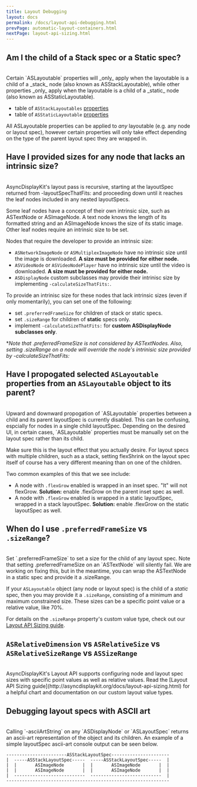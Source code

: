 ```yaml
---
title: Layout Debugging
layout: docs
permalink: /docs/layout-api-debugging.html
prevPage: automatic-layout-containers.html
nextPage: layout-api-sizing.html
---
```

 
## Am I the child of a Stack spec or a Static spec?
<br>
Certain `ASLayoutable` properties will _only_ apply when the layoutable is a child of a _stack_ node (also known as ASStackLayoutable), while other properties _only_ apply when the layoutable is a child of a _static_ node (also known as ASStaticLayoutable). 

- table of `ASStackLayoutables` [properties](http://asyncdisplaykit.org/docs/automatic-layout-containers.html#asstacklayoutable-properties)
- table of `ASStaticLayoutable` [properties](http://asyncdisplaykit.org/docs/automatic-layout-containers.html#asstaticlayoutable-properties)


All ASLayoutable properties can be applied to _any_ layoutable (e.g. any node or layout spec), however certain properties will only take effect depending on the type of the parent layout spec they are wrapped in.

## Have I provided sizes for any node that lacks an intrinsic size?
<br>
AsyncDisplayKit's layout pass is recursive, starting at the layoutSpec returned from -layoutSpecThatFits: and proceeding down until it reaches the leaf nodes included in any nested layoutSpecs.

Some leaf nodes have a concept of their own intrinsic size, such as ASTextNode or ASImageNode. A text node knows the length of its formatted string and an ASImageNode knows the size of its static image. Other leaf nodes require an intrinsic size to be set.

Nodes that require the developer to provide an intrinsic size:

- `ASNetworkImageNode` or `ASMultiplexImageNode` have no intrinsic size until the image is downloaded. **A size must be provided for either node.**
- `ASVideoNode` or `ASVideoNodePlayer` have no intrinsic size until the video is downloaded. **A size must be provided for either node.**
- `ASDisplayNode` custom subclasses may provide their intrinisc size by implementing `-calculateSizeThatFits:`.

To provide an intrinisc size for these nodes that lack intrinsic sizes (even if only momentarily), you can set one of the following:

- set `.preferredFrameSize` for children of stack or static specs.
- set `.sizeRange` for children of **static** specs only.
- implement `-calculateSizeThatFits:` for **custom ASDisplayNode subclasses only**.

*_Note that .preferredFrameSize is not considered by ASTextNodes. Also, setting .sizeRange on a node will override the node's intrinisic size provided by -calculateSizeThatFits:_

## Have I propogated selected `ASLayoutable` properties from an `ASLayoutable` object to its parent?
<br>
Upward and downward propogation of `ASLayoutable` properties between a child and its parent layoutSpec is currently disabled. This can be confusing, espcially for nodes in a single child layoutSpec. Depending on the desired UI, in certain cases, `ASLayoutable` properties must be manually set on the layout spec rather than its child.  

Make sure this is the layout effect that you actually desire. For layout specs with multiple children, such as a stack, setting flexShrink on the layout spec itself of course has a very different meaning than on one of the children.

Two common examples of this that we see include:

- A node with `.flexGrow` enabled is wrapped in an inset spec. "It" will not flexGrow. **Solution:** enable .flexGrow on the parent inset spec as well.
- A node with `.flexGrow` enabled is wrapped in a static layoutSpec, wrapped in a stack layoutSpec. **Solution:** enable .flexGrow on the static layoutSpec as well.

## When do I use `.preferredFrameSize` vs `.sizeRange`?
<br>
Set `.preferredFrameSize` to set a size for the child of any layout spec. Note that setting .preferredFrameSize on an `ASTextNode` will silently fail. We are working on fixing this, but in the meantime, you can wrap the ASTextNode in a static spec and provide it a .sizeRange.

If your `ASLayoutable` object (any node or layout spec) is the child of a *static* spec, then you may provide it a `.sizeRange`, consisting of a minimum and maximum constrained size. These sizes can be a specific point value or a relative value, like 70%. 

For details on the `.sizeRange` property's custom value type, check out our [Layout API Sizing guide](http://asyncdisplaykit.org/docs/layout-api-sizing.html). 

## `ASRelativeDimension` vs `ASRelativeSize` vs `ASRelativeSizeRange` vs `ASSizeRange`
<br>
AsyncDisplayKit's Layout API supports configuring node and layout spec sizes with specific point values as well as relative values. Read the [Layout API Sizing guide](http://asyncdisplaykit.org/docs/layout-api-sizing.html) for a helpful chart and documentation on our custom layout value types. 

## Debugging layout specs with ASCII art
<br>
Calling `-asciiArtString` on any `ASDisplayNode` or `ASLayoutSpec` returns an ascii-art representation of the object and its children. An example of a simple layoutSpec ascii-art console output can be seen below.

```
-----------------------ASStackLayoutSpec----------------------
|  -----ASStackLayoutSpec-----  -----ASStackLayoutSpec-----  |
|  |       ASImageNode       |  |       ASImageNode       |  |
|  |       ASImageNode       |  |       ASImageNode       |  |
|  ---------------------------  ---------------------------  |
--------------------------------------------------------------
 ```
